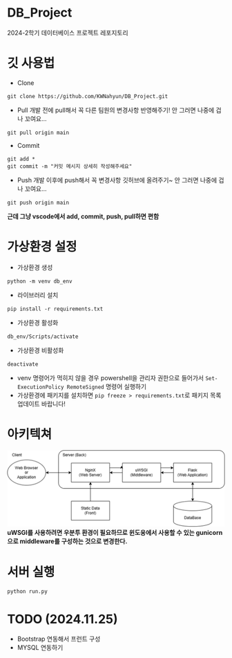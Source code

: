 # DB_Project
2024-2학기 데이터베이스 프로젝트 레포지토리
# 깃 사용법
- Clone
```
git clone https://github.com/KWNahyun/DB_Project.git
```
- Pull
개발 전에 pull해서 꼭 다른 팀원의 변경사항 반영해주기! 안 그러면 나중에 겁나 꼬여요...
```
git pull origin main
```
- Commit
```
git add *
git commit -m "커밋 메시지 상세히 작성해주세요"
```
- Push
개발 이후에 push해서 꼭 변경사항 깃허브에 올려주기~ 안 그러면 나중에 겁나 꼬여요...
```
git push origin main
```
**근데 그냥 vscode에서 add, commit, push, pull하면 편함**
# 가상환경 설정
- 가상환경 생성
```
python -m venv db_env
```
- 라이브러리 설치
```
pip install -r requirements.txt
```
- 가상환경 활성화
```
db_env/Scripts/activate
```
- 가상환경 비활성화
```
deactivate
```
- venv 명령어가 먹히지 않을 경우 powershell을 관리자 권한으로 들어가서 `Set-ExecutionPolicy RemoteSigned` 명령어 실행하기
- 가상환경에 패키지를 설치하면 `pip freeze > requirements.txt`로 패키지 목록 업데이트 바랍니다!

# 아키텍쳐
![alt text](image.png)
**uWSGI를 사용하려면 우분투 환경이 필요하므로 윈도웅에서 사용할 수 있는 gunicorn으로 middleware를 구성하는 것으로 변경한다.**

# 서버 실행
```
python run.py
```
# TODO (2024.11.25)
- Bootstrap 연동해서 프런트 구성
- MYSQL 연동하기